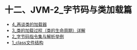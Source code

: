 # 十二、JVM-2_字节码与类加载篇

- [4_再谈类的加载器](4_再谈类的加载器.md)
- [3_类的加载过程（类的生命周期）详解](3_类的加载过程（类的生命周期）详解.md)
- [2_字节码指令集与解析举例](2_字节码指令集与解析举例.md)
- [1_class文件结构](1_class文件结构.md)
